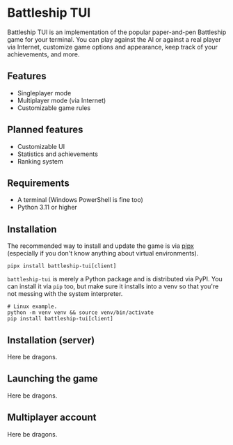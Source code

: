 # Battleship TUI
Battleship TUI is an implementation of the popular paper-and-pen Battleship game for 
your terminal. You can play against the AI or against a real player via Internet, 
customize game options and appearance, keep track of your achievements, and more.

## Features
* Singleplayer mode  
* Multiplayer mode (via Internet)
* Customizable game rules

## Planned features
* Customizable UI 
* Statistics and achievements
* Ranking system

## Requirements
* A terminal (Windows PowerShell is fine too)
* Python 3.11 or higher

## Installation
The recommended way to install and update the game is via 
[pipx](https://pypa.github.io/pipx/) (especially if you don't know anything about 
virtual environments).

```shell
pipx install battleship-tui[client]
```

`battleship-tui` is merely a Python package and is distributed via PyPI. You can 
install it via `pip` too, but make sure it installs into a venv so that you're not 
messing with the system interpreter.

```shell
# Linux example.
python -m venv venv && source venv/bin/activate
pip install battleship-tui[client]
```

## Installation (server)
Here be dragons.

## Launching the game
Here be dragons.

## Multiplayer account
Here be dragons.
